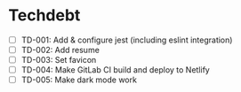 # Techdebt

- [ ] TD-001: Add & configure jest (including eslint integration)
- [ ] TD-002: Add resume
- [ ] TD-003: Set favicon
- [ ] TD-004: Make GitLab CI build and deploy to Netlify
- [ ] TD-005: Make dark mode work
